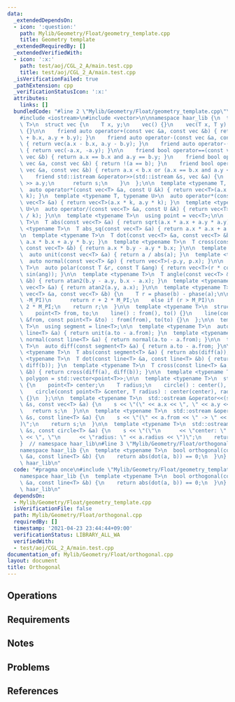 ```yaml
---
data:
  _extendedDependsOn:
  - icon: ':question:'
    path: Mylib/Geometry/Float/geometry_template.cpp
    title: Geometry template
  _extendedRequiredBy: []
  _extendedVerifiedWith:
  - icon: ':x:'
    path: test/aoj/CGL_2_A/main.test.cpp
    title: test/aoj/CGL_2_A/main.test.cpp
  _isVerificationFailed: true
  _pathExtension: cpp
  _verificationStatusIcon: ':x:'
  attributes:
    links: []
  bundledCode: "#line 2 \"Mylib/Geometry/Float/geometry_template.cpp\"\n#include <cmath>\n\
    #include <iostream>\n#include <vector>\n\nnamespace haar_lib {\n  template <typename\
    \ T>\n  struct vec {\n    T x, y;\n    vec() {}\n    vec(T x, T y) : x(x), y(y)\
    \ {}\n\n    friend auto operator+(const vec &a, const vec &b) { return vec(a.x\
    \ + b.x, a.y + b.y); }\n    friend auto operator-(const vec &a, const vec &b)\
    \ { return vec(a.x - b.x, a.y - b.y); }\n    friend auto operator-(const vec &a)\
    \ { return vec(-a.x, -a.y); }\n\n    friend bool operator==(const vec &a, const\
    \ vec &b) { return a.x == b.x and a.y == b.y; }\n    friend bool operator!=(const\
    \ vec &a, const vec &b) { return !(a == b); }\n    friend bool operator<(const\
    \ vec &a, const vec &b) { return a.x < b.x or (a.x == b.x and a.y < b.y); }\n\n\
    \    friend std::istream &operator>>(std::istream &s, vec &a) {\n      s >> a.x\
    \ >> a.y;\n      return s;\n    }\n  };\n\n  template <typename T, typename U>\n\
    \  auto operator*(const vec<T> &a, const U &k) { return vec<T>(a.x * k, a.y *\
    \ k); }\n  template <typename T, typename U>\n  auto operator*(const U &k, const\
    \ vec<T> &a) { return vec<T>(a.x * k, a.y * k); }\n  template <typename T, typename\
    \ U>\n  auto operator/(const vec<T> &a, const U &k) { return vec<T>(a.x / k, a.y\
    \ / k); }\n\n  template <typename T>\n  using point = vec<T>;\n\n  template <typename\
    \ T>\n  T abs(const vec<T> &a) { return sqrt(a.x * a.x + a.y * a.y); }\n  template\
    \ <typename T>\n  T abs_sq(const vec<T> &a) { return a.x * a.x + a.y * a.y; }\n\
    \n  template <typename T>\n  T dot(const vec<T> &a, const vec<T> &b) { return\
    \ a.x * b.x + a.y * b.y; }\n  template <typename T>\n  T cross(const vec<T> &a,\
    \ const vec<T> &b) { return a.x * b.y - a.y * b.x; }\n\n  template <typename T>\n\
    \  auto unit(const vec<T> &a) { return a / abs(a); }\n  template <typename T>\n\
    \  auto normal(const vec<T> &p) { return vec<T>(-p.y, p.x); }\n\n  template <typename\
    \ T>\n  auto polar(const T &r, const T &ang) { return vec<T>(r * cos(ang), r *\
    \ sin(ang)); }\n\n  template <typename T>\n  T angle(const vec<T> &a, const vec<T>\
    \ &b) { return atan2(b.y - a.y, b.x - a.x); }\n  template <typename T>\n  T phase(const\
    \ vec<T> &a) { return atan2(a.y, a.x); }\n\n  template <typename T>\n  T angle_diff(const\
    \ vec<T> &a, const vec<T> &b) {\n    T r = phase(b) - phase(a);\n\n    if (r <\
    \ -M_PI)\n      return r + 2 * M_PI;\n    else if (r > M_PI)\n      return r -\
    \ 2 * M_PI;\n    return r;\n  }\n\n  template <typename T>\n  struct line {\n\
    \    point<T> from, to;\n    line() : from(), to() {}\n    line(const point<T>\
    \ &from, const point<T> &to) : from(from), to(to) {}\n  };\n\n  template <typename\
    \ T>\n  using segment = line<T>;\n\n  template <typename T>\n  auto unit(const\
    \ line<T> &a) { return unit(a.to - a.from); }\n  template <typename T>\n  auto\
    \ normal(const line<T> &a) { return normal(a.to - a.from); }\n\n  template <typename\
    \ T>\n  auto diff(const segment<T> &a) { return a.to - a.from; }\n\n  template\
    \ <typename T>\n  T abs(const segment<T> &a) { return abs(diff(a)); }\n\n  template\
    \ <typename T>\n  T dot(const line<T> &a, const line<T> &b) { return dot(diff(a),\
    \ diff(b)); }\n  template <typename T>\n  T cross(const line<T> &a, const line<T>\
    \ &b) { return cross(diff(a), diff(b)); }\n\n  template <typename T>\n  using\
    \ polygon = std::vector<point<T>>;\n\n  template <typename T>\n  struct circle\
    \ {\n    point<T> center;\n    T radius;\n    circle() : center(), radius(0) {}\n\
    \    circle(const point<T> &center, T radius) : center(center), radius(radius)\
    \ {}\n  };\n\n  template <typename T>\n  std::ostream &operator<<(std::ostream\
    \ &s, const vec<T> &a) {\n    s << \"(\" << a.x << \", \" << a.y << \")\";\n \
    \   return s;\n  }\n\n  template <typename T>\n  std::ostream &operator<<(std::ostream\
    \ &s, const line<T> &a) {\n    s << \"(\" << a.from << \" -> \" << a.to << \"\
    )\";\n    return s;\n  }\n\n  template <typename T>\n  std::ostream &operator<<(std::ostream\
    \ &s, const circle<T> &a) {\n    s << \"(\"\n      << \"center: \" << a.center\
    \ << \", \"\n      << \"radius: \" << a.radius << \")\";\n    return s;\n  }\n\
    }  // namespace haar_lib\n#line 3 \"Mylib/Geometry/Float/orthogonal.cpp\"\n\n\
    namespace haar_lib {\n  template <typename T>\n  bool orthogonal(const line<T>\
    \ &a, const line<T> &b) {\n    return abs(dot(a, b)) == 0;\n  }\n}  // namespace\
    \ haar_lib\n"
  code: "#pragma once\n#include \"Mylib/Geometry/Float/geometry_template.cpp\"\n\n\
    namespace haar_lib {\n  template <typename T>\n  bool orthogonal(const line<T>\
    \ &a, const line<T> &b) {\n    return abs(dot(a, b)) == 0;\n  }\n}  // namespace\
    \ haar_lib\n"
  dependsOn:
  - Mylib/Geometry/Float/geometry_template.cpp
  isVerificationFile: false
  path: Mylib/Geometry/Float/orthogonal.cpp
  requiredBy: []
  timestamp: '2021-04-23 23:44:44+09:00'
  verificationStatus: LIBRARY_ALL_WA
  verifiedWith:
  - test/aoj/CGL_2_A/main.test.cpp
documentation_of: Mylib/Geometry/Float/orthogonal.cpp
layout: document
title: Orthogonal
---
```


## Operations

## Requirements

## Notes

## Problems

## References
